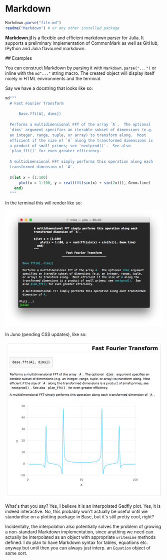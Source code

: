 # Markdown

```julia
Markdown.parse("file.md")
readme("Markdown") # or any other installed package
```

**Markdown.jl** is a flexible and efficient markdown parser for Julia.
It supports a preliminary implementation of CommonMark as well as GitHub,
IPython and Julia flavoured markdown.

## Examples

You can construct Markdown by parsing it with `Markdown.parse("...")` or inline with the `md"..."` string macro. The created object will display itself nicely in HTML environments and the terminal.

Say we have a docstring that looks like so:

```julia
md"""
  # Fast Fourier Transform

      Base.fft(A[, dims])

  Performs a multidimensional FFT of the array `A`.  The optional
  `dims` argument specifies an iterable subset of dimensions (e.g.
  an integer, range, tuple, or array) to transform along.  Most
  efficient if the size of `A` along the transformed dimensions is
  a product of small primes; see `nextprod()`.  See also
  `plan_fft()` for even greater efficiency.

  A multidimensional FFT simply performs this operation along each
  transformed dimension of `A`.

  $(let x = [1:100]
      plot(x = 1:100, y = real(fft(sin(x) + sin(2x))), Geom.line)
    end)
  """
```

In the terminal this will render like so:

![terminal](img/term.png)

In Juno (pending CSS updates), like so:

![juno](img/juno.png)

What's that you say? Yes, I believe it is an interpolated Gadfly plot. Yes, it is indeed interactive. No, this probably won't actually be useful until we standardise on a plotting package in Base, but it's still pretty cool, right?

Incidentally, the interpolation also potentially solves the problem of growing a non-standard Markdown implementation, since anything we need can actually be interpolated as an object with appropriate `writemime` methods defined. I do plan to have Markdown syntax for tables, equations etc. anyway but until then you can always just interp. an `Equation` object of some sort.
